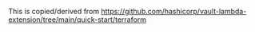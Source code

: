 This is copied/derived from https://github.com/hashicorp/vault-lambda-extension/tree/main/quick-start/terraform